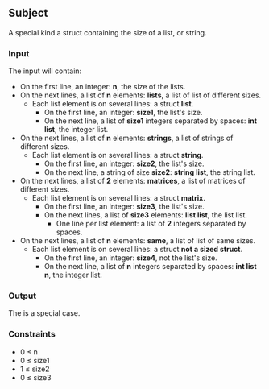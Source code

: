 ## Subject

A special kind a struct containing the size of a list, or string.

### Input

The input will contain:

- On the first line, an integer: **n**, the size of the lists.
- On the next lines, a list of **n** elements: **lists**, a list of list of
  different sizes.
    - Each list element is on several lines: a struct **list**.
        - On the first line, an integer: **size1**, the list's size.
        - On the next line, a list of **size1** integers separated by spaces:
          **int list**, the integer list.
- On the next lines, a list of **n** elements: **strings**, a list of strings
  of different sizes.
    - Each list element is on several lines: a struct **string**.
        - On the first line, an integer: **size2**, the list's size.
        - On the next line, a string of size **size2**: **string list**, the
          string list.
- On the next lines, a list of **2** elements: **matrices**, a list of matrices
  of different sizes.
    - Each list element is on several lines: a struct **matrix**.
        - On the first line, an integer: **size3**, the list's size.
        - On the next lines, a list of **size3** elements: **list list**, the
          list list.
            - One line per list element: a list of **2** integers separated by
              spaces.
- On the next lines, a list of **n** elements: **same**, a list of list of same
  sizes.
    - Each list element is on several lines: a struct **not a sized struct**.
        - On the first line, an integer: **size4**, not the list's size.
        - On the next line, a list of **n** integers separated by spaces: **int
          list n**, the integer list.

### Output

The is a special case.

### Constraints

- 0 ≤ n
- 0 ≤ size1
- 1 ≤ size2
- 0 ≤ size3
